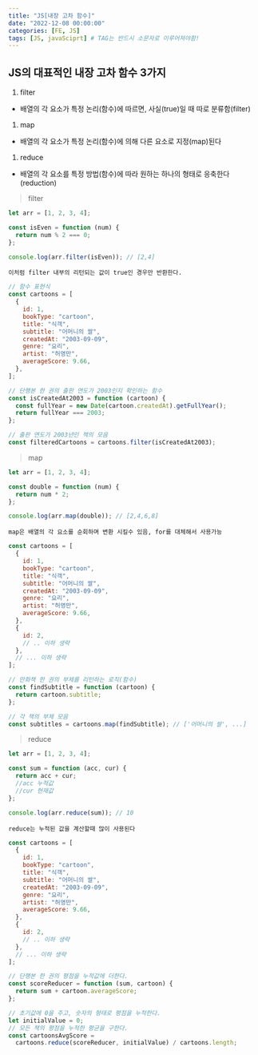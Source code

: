 ```yaml
---
title: "JS[내장 고차 함수]"
date: "2022-12-08 00:00:00"
categories: [FE, JS]
tags: [JS, javaSciprt] # TAG는 반드시 소문자로 이루어져야함!
---
```


## JS의 대표적인 내장 고차 함수 3가지

1. filter

- 배열의 각 요소가 특정 논리(함수)에 따르면, 사실(true)일 때 따로 분류함(filter)

1. map

- 배열의 각 요소가 특정 논리(함수)에 의해 다른 요소로 지정(map)된다

1. reduce

- 배열의 각 요소를 특정 방법(함수)에 따라 원하는 하나의 형태로 응축한다(reduction)

> filter

```javascript
let arr = [1, 2, 3, 4];

const isEven = function (num) {
  return num % 2 === 0;
};

console.log(arr.filter(isEven)); // [2,4]
```

`이처럼 filter 내부의 리턴되는 값이 true인 경우만 반환한다.`

```javascript
// 함수 표현식
const cartoons = [
  {
    id: 1,
    bookType: "cartoon",
    title: "식객",
    subtitle: "어머니의 쌀",
    createdAt: "2003-09-09",
    genre: "요리",
    artist: "허영만",
    averageScore: 9.66,
  },
];

// 단행본 한 권의 출판 연도가 2003인지 확인하는 함수
const isCreatedAt2003 = function (cartoon) {
  const fullYear = new Date(cartoon.createdAt).getFullYear();
  return fullYear === 2003;
};

// 출판 연도가 2003년인 책의 모음
const filteredCartoons = cartoons.filter(isCreatedAt2003);
```

> map

```javascript
let arr = [1, 2, 3, 4];

const double = function (num) {
  return num * 2;
};

console.log(arr.map(double)); // [2,4,6,8]
```

`map은 배열의 각 요소를 순회하며 변환 시킬수 있음, for를 대체해서 사용가능`

```javascript
const cartoons = [
  {
    id: 1,
    bookType: "cartoon",
    title: "식객",
    subtitle: "어머니의 쌀",
    createdAt: "2003-09-09",
    genre: "요리",
    artist: "허영만",
    averageScore: 9.66,
  },
  {
    id: 2,
    // .. 이하 생략
  },
  // ... 이하 생략
];

// 만화책 한 권의 부제를 리턴하는 로직(함수)
const findSubtitle = function (cartoon) {
  return cartoon.subtitle;
};

// 각 책의 부제 모음
const subtitles = cartoons.map(findSubtitle); // ['어머니의 쌀', ...]
```

> reduce

```javascript
let arr = [1, 2, 3, 4];

const sum = function (acc, cur) {
  return acc + cur;
  //acc 누적값
  //cur 현재값
};

console.log(arr.reduce(sum)); // 10
```

`reduce는 누적된 값을 계산할때 많이 사용된다`

```javascript
const cartoons = [
  {
    id: 1,
    bookType: "cartoon",
    title: "식객",
    subtitle: "어머니의 쌀",
    createdAt: "2003-09-09",
    genre: "요리",
    artist: "허영만",
    averageScore: 9.66,
  },
  {
    id: 2,
    // .. 이하 생략
  },
  // ... 이하 생략
];

// 단행본 한 권의 평점을 누적값에 더한다.
const scoreReducer = function (sum, cartoon) {
  return sum + cartoon.averageScore;
};

// 초기값에 0을 주고, 숫자의 형태로 평점을 누적한다.
let initialValue = 0;
// 모든 책의 평점을 누적한 평균을 구한다.
const cartoonsAvgScore =
  cartoons.reduce(scoreReducer, initialValue) / cartoons.length;
```
